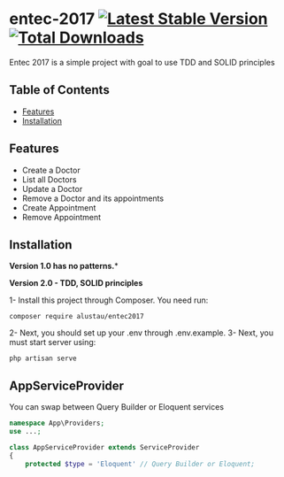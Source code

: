 entec-2017 [![Latest Stable Version](https://poser.pugx.org/alustau/entec2017/v/stable)](https://packagist.org/packages/alustau/entec2017) [![Total Downloads](https://poser.pugx.org/gzero/alustau/entec2017/downloads.png)](https://packagist.org/packages/alustau/entec2017)
=============

Entec 2017 is a simple project with goal to use TDD  and SOLID principles

## Table of Contents

- [Features](#features)
- [Installation](#installation)

## Features

* Create a Doctor
* List all Doctors
* Update a Doctor
* Remove a Doctor and its appointments
* Create Appointment
* Remove Appointment


## Installation

**Version 1.0 has no patterns.***

**Version 2.0 - TDD, SOLID principles**

1- Install this project through Composer. You need run:
```
composer require alustau/entec2017
```
2- Next, you should set up your .env through .env.example.
3- Next, you must start server using:
```
php artisan serve
```

## AppServiceProvider
You can swap between Query Builder or Eloquent services
```php
namespace App\Providers;
use ...;

class AppServiceProvider extends ServiceProvider
{
    protected $type = 'Eloquent' // Query Builder or Eloquent;

```
